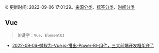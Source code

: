 :alarm_clock: 更新时间: 2022-09-06 17:01:29。[来源分类](../README.md)、[标签分类](../TAGS.md)、[时间分类](../TIMELINE.md)

## Vue


> 关键字：`Vue`、`ElementUI`



- [2022-09-06-微软为-Vue.js-推出-Power-BI-组件，三大前端开发框架齐了](https://www.v2ex.com/t/878191) 